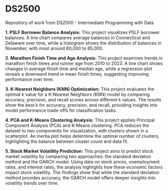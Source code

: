 # DS2500
Repository of work from DS2500 - Intermediate Programming with Data

**1. PSLF Borrower Balance Analysis:** 
This project visualizes PSLF borrower balances. A line chart compares average balances in Connecticut and Delaware over time, while a histogram shows the distribution of balances in November, with most around 60,000 to 65,000.
   
**2. Marathon Finish Time and Age Analysis:** 
This project examines trends in marathon finish times and runner age from 2010 to 2023. A line chart shows changes in average finish time and median age, while a regression plot reveals a downward trend in mean finish times, suggesting improving performance over time.

**3. K-Nearest Neighbors (KNN) Optimization:** 
This project evaluates the optimal k value for a K-Nearest Neighbors (KNN) model by comparing accuracy, precision, and recall scores across different k values. The results show the best k for accuracy, precision, and recall, providing insights into model performance trade-offs for classification tasks.
   
**4. PCA and K-Means Clustering Analysis:** 
This project applies Principal Component Analysis (PCA) and K-Means clustering. PCA reduces the dataset to two components for visualization, with clusters shown in a scatterplot. An inertia plot helps determine the optimal number of clusters, highlighting the balance between cluster count and data fit.
   
**5. Stock Market Volatility Prediction:** 
This project aims to predict stock market volatility by comparing two approaches: the standard deviation method and the GARCH model. Using data on stock prices, unemployment rates, and interest rates, the analysis highlights how these economic factors impact stock volatility. The findings show that while the standard deviation method provides accuracy, the GARCH model offers deeper insights into volatility trends over time.
